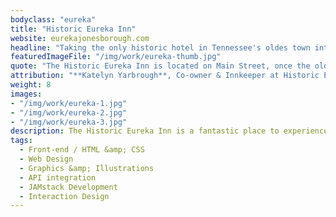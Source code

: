 ```yaml
---
bodyclass: "eureka"
title: "Historic Eureka Inn"
website: eurekajonesborough.com
headline: "Taking the only historic hotel in Tennessee's oldes town into the 21st Century."
featuredImageFile: "/img/work/eureka-thumb.jpg"
quote: "The Historic Eureka Inn is located on Main Street, once the old Stage Road, in the heart of downtown Jonesborough's Historic District. Indulge in the Jonesborough Experience by staying in this gracefully aged inn. Guests will not only enjoy private bathrooms, individual climate controls, free Wi-Fi, cable television, luxurious amenities, and a locally sourced a la carte breakfast; they will also enjoy the ambiance of the exquisite Victorian decor and architecture."
attribution: "**Katelyn Yarbrough**, Co-owner & Innkeeper at Historic Eureka Inn"
weight: 8
images:
- "/img/work/eureka-1.jpg"
- "/img/work/eureka-2.jpg"
- "/img/work/eureka-3.jpg"
description: The Historic Eureka Inn is a fantastic place to experience the oldest town in Tennessee - Jonesborough. The inn balances a healthy mix of modern comforts without losing the old-timey charms. We practiced this same balancing act when designing and building their new website. Only a few months since launching, there have been over 30k views with the averge time on the page being just under 2 minutes.
tags:
  - Front-end / HTML &amp; CSS
  - Web Design
  - Graphics &amp; Illustrations
  - API integration
  - JAMstack Development
  - Interaction Design
---
```

